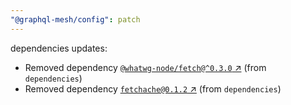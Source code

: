 ```yaml
---
"@graphql-mesh/config": patch
---
```


dependencies updates: 

- Removed dependency [`@whatwg-node/fetch@^0.3.0` ↗︎](https://www.npmjs.com/package/@whatwg-node/fetch/v/null) (from `dependencies`)
- Removed dependency [`fetchache@0.1.2` ↗︎](https://www.npmjs.com/package/fetchache/v/0.1.2) (from `dependencies`)
